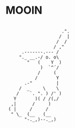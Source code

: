 # MOOIN

```

                     .".
                    /  |
                   /  /
                  / ,"
      .-------.--- /
     "._ __.-/ o. o\
        "   (    Y  )
             )  `^´/
            /     (
           /       Y
       .-"         |
     /  _     \    \
    /    `. ". ) /' )
   Y       )( / /(,/
  ,|      /     )
 ( |     /     /
  " \_  (__   (__       
       "-._,)--._,)
        
        
 ```

<!--
**Schlomoh/Schlomoh** is a ✨ _special_ ✨ repository because its `README.md` (this file) appears on your GitHub profile.

Here are some ideas to get you started:

- 🔭 I’m currently working on ...
- 🌱 I’m currently learning ...
- 👯 I’m looking to collaborate on ...
- 🤔 I’m looking for help with ...
- 💬 Ask me about ...
- 📫 How to reach me: ...
- 😄 Pronouns: ...
- ⚡ Fun fact: ...
-->
